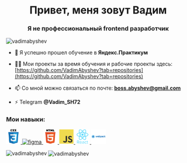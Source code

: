 <h1 align="center">Привет, меня зовут Вадим</h1>
<h3 align="center">Я не профессиональный frontend разработчик</h3>

<p align="left"> <img src="https://komarev.com/ghpvc/?username=vadimabyshev&label=Profile%20views&color=0e75b6&style=flat" alt="vadimabyshev" /> </p>

- 🌱 Я успешно прошел обучение в **Яндекс.Практикум**

- 👨‍💻 Мои проекты за время обучения и рабочие проекты здесь: [https://github.com/VadimAbyshev?tab=repositories](https://github.com/VadimAbyshev?tab=repositories)

- 📫 Со мной можно связаться по почте: **boss.abyshev@gmail.com**

- ⚡ Telegram **@Vadim_SH72**


<p align="center">
</p>

<h3 align="left">Мои навыки:</h3>
<p align="left"> <a href="https://www.w3schools.com/css/" target="_blank" rel="noreferrer"> <img src="https://raw.githubusercontent.com/devicons/devicon/master/icons/css3/css3-original-wordmark.svg" alt="css3" width="40" height="40"/> </a> <a href="https://www.figma.com/" target="_blank" rel="noreferrer"> <img src="https://www.vectorlogo.zone/logos/figma/figma-icon.svg" alt="figma" width="40" height="40"/> </a> <a href="https://www.w3.org/html/" target="_blank" rel="noreferrer"> <img src="https://raw.githubusercontent.com/devicons/devicon/master/icons/html5/html5-original-wordmark.svg" alt="html5" width="40" height="40"/> </a> <a href="https://developer.mozilla.org/en-US/docs/Web/JavaScript" target="_blank" rel="noreferrer"> <img src="https://raw.githubusercontent.com/devicons/devicon/master/icons/javascript/javascript-original.svg" alt="javascript" width="40" height="40"/> </a> <a href="https://reactjs.org/" target="_blank" rel="noreferrer"> <img src="https://raw.githubusercontent.com/devicons/devicon/master/icons/react/react-original-wordmark.svg" alt="react" width="40" height="40"/> </a> <a href="https://webpack.js.org" target="_blank" rel="noreferrer"> <img src="https://raw.githubusercontent.com/devicons/devicon/d00d0969292a6569d45b06d3f350f463a0107b0d/icons/webpack/webpack-original-wordmark.svg" alt="webpack" width="40" height="40"/> </a> </p>

<p><img align="left" src="https://github-readme-stats.vercel.app/api/top-langs?username=vadimabyshev&show_icons=true&locale=en&layout=compact" alt="vadimabyshev" /></p>

<p>&nbsp;<img align="center" src="https://github-readme-stats.vercel.app/api?username=vadimabyshev&show_icons=true&locale=en" alt="vadimabyshev" /></p>
